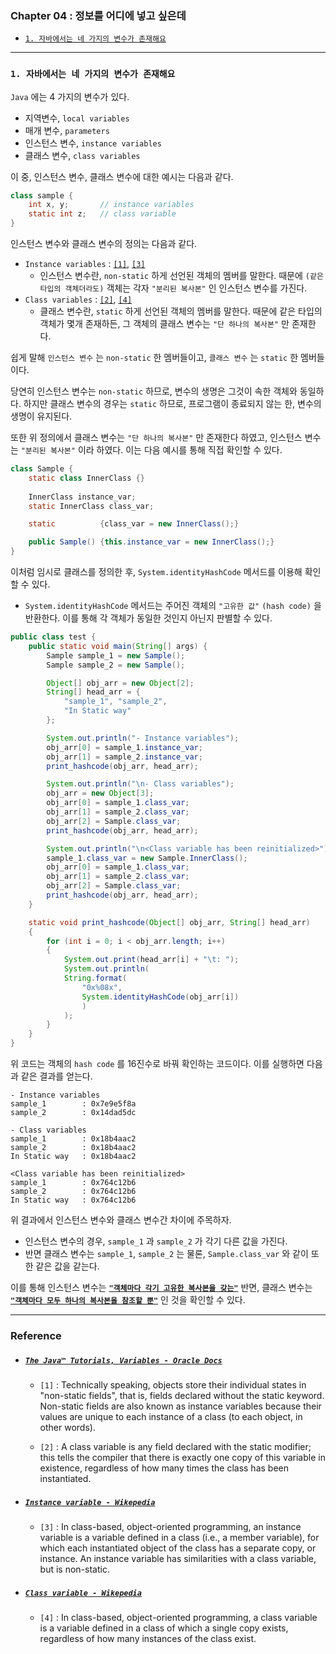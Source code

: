 
### Chapter 04 : 정보를 어디에 넣고 싶은데
- [`1. 자바에서는 네 가지의 변수가 존재해요`](#1-자바에서는-네-가지의-변수가-존재해요)

---

### `1. 자바에서는 네 가지의 변수가 존재해요`

`Java` 에는 4 가지의 변수가 있다.

- 지역변수, `local variables`
- 매개 변수, `parameters`
- 인스턴스 변수, `instance variables`
- 클래스 변수, `class variables`

이 중, 인스턴스 변수, 클래스 변수에 대한 예시는 다음과 같다.

```java
class sample {
    int x, y;       // instance variables
    static int z;   // class variable
}
```

인스턴스 변수와 클래스 변수의 정의는 다음과 같다.

- `Instance variables` : [`[1]`](#the-java™-tutorials-variables---oracle-docs), [`[3]`](#instance-variable---wikepedia)
    - 인스턴스 변수란, `non-static` 하게 선언된 객체의 멤버를 말한다. 때문에 `(같은 타입의 객체더라도)` 객체는 각자 `"분리된 복사본"` 인 인스턴스 변수를 가진다.
- `Class variables` : [`[2]`](#the-java™-tutorials-variables---oracle-docs), [`[4]`](#class-variable---wikepedia)
    - 클래스 변수란, `static` 하게 선언된 객체의 멤버를 말한다. 때문에 같은 타입의 객체가 몇개 존재하든, 그 객체의 클래스 변수는 `"단 하나의 복사본"` 만 존재한다.

쉽게 말해 `인스턴스 변수` 는 `non-static` 한 멤버들이고, `클래스 변수` 는 `static` 한 멤버들이다.

당연히 인스턴스 변수는 `non-static` 하므로, 변수의 생명은 그것이 속한 객체와 동일하다. 하지만 클래스 변수의 경우는 `static` 하므로, 프로그램이 종료되지 않는 한, 변수의 생명이 유지된다.

또한 위 정의에서 클래스 변수는 `"단 하나의 복사본"` 만 존재한다 하였고, 인스턴스 변수는 `"분리된 복사본"` 이라 하였다. 이는 다음 예시를 통해 직접 확인할 수 있다.

```java
class Sample {
    static class InnerClass {}
    
    InnerClass instance_var;
    static InnerClass class_var;

    static          {class_var = new InnerClass();}

    public Sample() {this.instance_var = new InnerClass();}
}
```

이처럼 임시로 클래스를 정의한 후, `System.identityHashCode` 메서드를 이용해 확인할 수 있다.
- `System.identityHashCode` 메서드는 주어진 객체의 `"고유한 값"` `(hash code)` 을 반환한다. 이를 통해 각 객체가 동일한 것인지 아닌지 판별할 수 있다.

```java
public class test {
    public static void main(String[] args) {
        Sample sample_1 = new Sample();
        Sample sample_2 = new Sample();

        Object[] obj_arr = new Object[2];
        String[] head_arr = {
            "sample_1", "sample_2", 
            "In Static way"
        };

        System.out.println("- Instance variables");
        obj_arr[0] = sample_1.instance_var;
        obj_arr[1] = sample_2.instance_var;
        print_hashcode(obj_arr, head_arr);

        System.out.println("\n- Class variables");
        obj_arr = new Object[3];
        obj_arr[0] = sample_1.class_var;
        obj_arr[1] = sample_2.class_var;
        obj_arr[2] = Sample.class_var;
        print_hashcode(obj_arr, head_arr);

        System.out.println("\n<Class variable has been reinitialized>");
        sample_1.class_var = new Sample.InnerClass();
        obj_arr[0] = sample_1.class_var;
        obj_arr[1] = sample_2.class_var;
        obj_arr[2] = Sample.class_var;
        print_hashcode(obj_arr, head_arr);
    }

    static void print_hashcode(Object[] obj_arr, String[] head_arr)
    {
        for (int i = 0; i < obj_arr.length; i++)
        {
            System.out.print(head_arr[i] + "\t: ");
            System.out.println(
            String.format(
                "0x%08x", 
                System.identityHashCode(obj_arr[i])
                )
            );
        }
    }
}
```

위 코드는 객체의 `hash code` 를 16진수로 바꿔 확인하는 코드이다. 이를 실행하면 다음과 같은 결과를 얻는다.

```
- Instance variables
sample_1        : 0x7e9e5f8a
sample_2        : 0x14dad5dc

- Class variables
sample_1        : 0x18b4aac2
sample_2        : 0x18b4aac2
In Static way   : 0x18b4aac2

<Class variable has been reinitialized>
sample_1        : 0x764c12b6
sample_2        : 0x764c12b6
In Static way   : 0x764c12b6
```

위 결과에서 인스턴스 변수와 클래스 변수간 차이에 주목하자.
- 인스턴스 변수의 경우, `sample_1` 과 `sample_2` 가 각기 다른 값을 가진다.
- 반면 클래스 변수는 `sample_1`, `sample_2` 는 물론, `Sample.class_var` 와 같이  또한 같은 값을 같는다.

이를 통해 인스턴스 변수는 <ins>**`"객체마다 각기 고유한 복사본을 갖는"`**</ins> 반면, 클래스 변수는 <ins>**`"객체마다 모두 하나의 복사본을 참조할 뿐"`**</ins> 인 것을 확인할 수 있다.


---

### Reference

- ##### [`The Java™ Tutorials, Variables - Oracle Docs`](https://web.archive.org/web/20141023153904/http://docs.oracle.com/javase/tutorial/java/nutsandbolts/variables.html)
    - `[1]` : Technically speaking, objects store their individual states in "non-static fields", that is, fields declared without the static keyword. Non-static fields are also known as instance variables because their values are unique to each instance of a class (to each object, in other words).

    - `[2]` : A class variable is any field declared with the static modifier; this tells the compiler that there is exactly one copy of this variable in existence, regardless of how many times the class has been instantiated.

- ##### [`Instance variable - Wikepedia`](https://en.wikipedia.org/wiki/Instance_variable)
    - `[3]` : In class-based, object-oriented programming, an instance variable is a variable defined in a class (i.e., a member variable), for which each instantiated object of the class has a separate copy, or instance. An instance variable has similarities with a class variable, but is non-static.

- ##### [`Class variable - Wikepedia`](https://en.wikipedia.org/wiki/Class_variable)
    - `[4]` : In class-based, object-oriented programming, a class variable is a variable defined in a class of which a single copy exists, regardless of how many instances of the class exist.